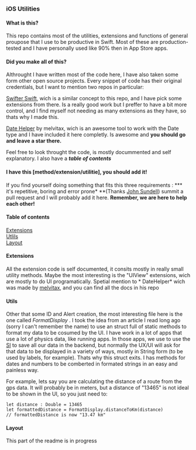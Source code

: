 ### iOS Utilities

#### What is this?
This repo contains most of the utilities, extensions and functions of general proupose that I use to be productive in Swift. Most of these are production-tested and I have personally used like 90% then in App Store apps.

#### Did you make all of this?
Althrought I have written most of the code here, I have also taken some form other open source projects. Every snippet of code has their original credentials, but I want to mention two repos in particular:

<a href="https://github.com/SwifterSwift/SwifterSwift">Swifter Swift</a>, wich is a similar concept to this repo, and I have pick some extensions from there. Is a really good work but I preffer to have a bit more control, and I find myself not needing as many extensions as they have, so thats why I made this.

<a href="https://github.com/melvitax/DateHelper">Date Helper</a> by melvitax, wich is an awesome tool to work with the Date type and I have included it here completly. Is awesome and **you should go and leave a star there.**

Feel free to look throught the code, is mostly docummented and self explanatory. I also have a ***table of contents***

#### I have this [method/extension/utilitie], you should add it!
If you find yourself doing something that fits this three requirements : *** it's repetitive, boring and error prone* **(Thanks <a href="https://www.swiftbysundell.com/articles/using-child-view-controllers-as-plugins-in-swift/">John Sundell</a>) summit a pull request and I will probably add it here.
**Remember, we are here to help each other!**


#### Table of contents
[Extensions](#Extensions)
<br>
[Utlils](#Utils)
<br>
[Layout](#Layout)

#### Extensions
All the extension code is self documented, it consits mostly in really small utility methods. Maybe the most interesting is the "UIView" extensions, wich are mostly to do UI programatically. Spetial mention to * DateHelper* wich was made by <a href="https://github.com/melvitax/DateHelper">melvitax</a>, and you can find all the docs in his repo

#### Utils

Other that some ID and Alert creation, the most interesting file here is the one called *FormatDisplay* . I took the idea from an article I read long ago (sorry I can't remember the name) to use an struct full of static methods to format my data to be cosumed by the UI. I have work in a lot of apps that use a lot of physics data, like running apps. In those apps, we use to use the <a href="https://simple.wikipedia.org/wiki/International_System_of_Units">SI</a> to save all our data in the backend, but normally the UX/UI will ask for that data to be displayed in a variety of ways, mostly in String form (to be used by labels, for example). Thats why this struct exits. I has methods for dates and numbers to be comberted in formated strings in an easy and painless way. 

For example, lets say you are calculating the distance of a route from the gps data. It will probably be in meters, but a distance of "13465" is not ideal to be shown in the UI, so you just need to:

```
let distance : Double = 13465
let formattedDistance = FormatDisplay.distanceToKm(distance)
// formattedDistance is now "13.47 km"
```
#### Layout

This part of the readme is in progress

